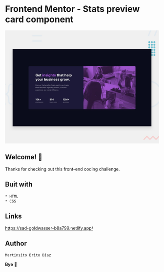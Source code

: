 # Frontend Mentor - Stats preview card component

![Design preview for the Stats preview card component coding challenge](./design/desktop-preview.jpg)

## Welcome! 👋

Thanks for checking out this front-end coding challenge.

## Buit with
    * HTML
    * CSS

## Links

https://sad-goldwasser-b8a799.netlify.app/

## Author

    Martinsito Brito Diaz

**Bye** 🚀
